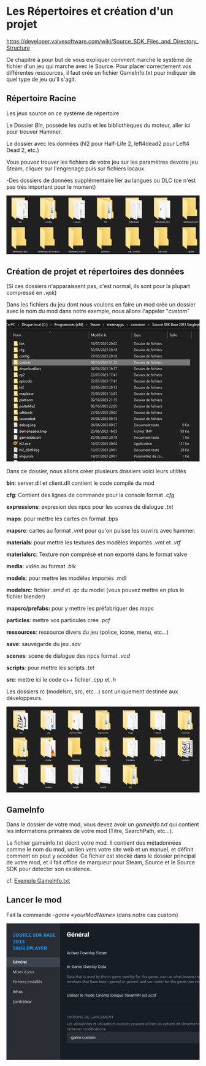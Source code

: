 # Les Répertoires et création d'un projet

<https://developer.valvesoftware.com/wiki/Source_SDK_Files_and_Directory_Structure>

Ce chapitre à pour but de vous expliquer comment marche le système de fichier d'un jeu qui marche avec le Source. Pour placer correctement vos différentes ressources, il faut crée un fichier GameInfo.txt pour indiquer de quel type de jeu qu'il s'agit.

## Répertoire Racine

Les jeux source on ce système de répertoire

Le Dossier *Bin*, possède les outils et les bibliothèques du moteur, aller ici pour trouver Hammer.

Le dossier avec les données (hl2 pour Half-Life 2, left4dead2 pour Left4 Dead 2, etc.)

Vous pouvez trouver les fichiers de votre jeu sur les paramètres devotre jeu Steam, cliquer sur l'engrenage
puis sur fichiers locaux.

-Des dossiers de données supplémentaire lier au langues ou DLC (ce n'est pas très important pour le moment)

![](img/image22.png)

## Création de projet et répertoires des données

(Si ces dossiers n'apparaissent pas, c'est normal, ils sont pour la plupart compressé en *.vpk*)

Dans les fichiers du jeu dont nous voulons en faire un mod crée un dossier avec le nom du mod dans notre exemple, nous allons l'appeler "*custom*"

![](img/image23.png)

Dans ce dossier, nous allons créer plusieurs dossiers voici leurs utilités

**bin**: server.dll et client.dll contient le code compilé du mod

**cfg**: Contient des lignes de commande pour la console format *.cfg*

**expressions**: expresion des npcs pour les scenes de dialogue *.txt*

**maps**: pour mettre les cartes en format .bps

**mapsrc**: cartes au format *.vmt* pour qu'on puisse les ouvrirs avec hammer.

**materials**: pour mettre les textures des modèles importés *.vmt* et *.vtf*

**materialsrc**: Texture non comprésé et non exporté dans le format valve

**media**: vidéo au format *.bik*

**models**: pour mettre les modèles importés .mdl

**modelsrc**: fichier *.smd* et *.qc* du model (vous pouvez mettre en plus le fichier blender)

**mapsrc/prefabs:** pour y mettre les préfabriquer des maps

**particles**: mettre vos particules crée *.pcf*

**ressources**: ressource divers du jeu (police, icone, menu, etc\...)

**save**: sauvegarde du jeu *.sav*

**scenes**: scene de dialogue des npcs format *.vcd*

**scripts**: pour mettre les scripts *.txt*

**src**: mettre ici le code c++ fichier *.cpp* et *.h*

Les dossiers rc (modelsrc, src, etc...) sont uniquement destinée aux développeurs.

![](img/image24.png)

## GameInfo

Dans le dossier de votre mod, vous devez avoir un *gameinfo.txt* qui contient les informations primaires de votre mod (Titre, SearchPath, etc...).

Le fichier gameinfo.txt décrit votre mod. Il contient des métadonnées comme le nom du mod, un lien vers votre site web et un manuel, et définit comment on peut y accéder. Ce fichier est stocké dans le dossier principal de votre mod, et il fait office de marqueur pour Steam, Source et le Source SDK pour détecter son existence.

cf. [Exemple GameInfo.txt](ressource/gameinfo.txt)

## Lancer le mod

Fait la commande *-game «yourModName»* (dans notre cas custom)

![](img/image25.png)

<div style="page-break-after: always"></div>